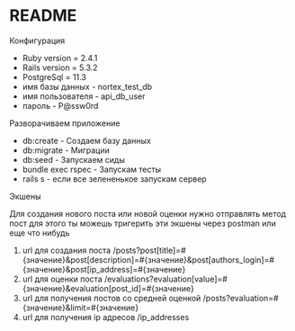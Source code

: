 # README

Конфигурация

* Ruby version = 2.4.1
* Rails version = 5.3.2
* PostgreSql = 11.3
* имя базы данных - nortex_test_db
* имя пользователя - api_db_user
* пароль - P@ssw0rd

Разворачиваем приложение

* db:create - Создаем базу данных
* db:migrate - Миграции
* db:seed - Запускаем сиды
* bundle exec rspec - Запускам тесты
* rails s - если все зелененькое запускам сервер

Экшены

Для создания нового поста или новой оценки нужно отправлять метод пост для этого ты можешь тригерить
эти экшены через postman или еще что нибудь

1. url для создания поста /posts?post[title]=#{значение}&post[description]=#{значение}&post[authors_login]=#{значение}&post[ip_address]=#{значение}
2. url для оценки поста /evaluations?evaluation[value]=#{значение}&evaluation[post_id]=#{значение}
3. url для получения постов со средней оценкой /posts?evaluation=#{значение}&limit=#{значение}
4. url для получения ip адресов /ip_addresses


